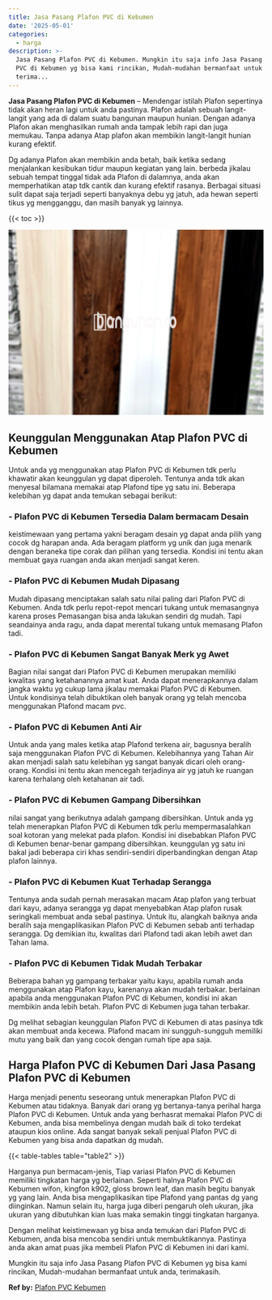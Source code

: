 ```yaml
---
title: Jasa Pasang Plafon PVC di Kebumen
date: '2025-05-01'
categories:
  - harga
description: >-
  Jasa Pasang Plafon PVC di Kebumen. Mungkin itu saja info Jasa Pasang Plafon
  PVC di Kebumen yg bisa kami rincikan, Mudah-mudahan bermanfaat untuk anda,
  terima...
---
```


**Jasa Pasang Plafon PVC di Kebumen** – Mendengar istilah Plafon sepertinya tidak akan heran lagi untuk anda pastinya. Plafon adalah sebuah langit-langit yang ada di dalam suatu bangunan maupun hunian. Dengan adanya Plafon akan menghasilkan rumah anda tampak lebih rapi dan juga memukau. Tanpa adanya Atap plafon akan membikin langit-langit hunian kurang efektif.

Dg adanya Plafon akan membikin anda betah, baik ketika sedang menjalankan kesibukan tidur maupun kegiatan yang lain. berbeda jikalau sebuah tempat tinggal tidak ada Plafon di dalamnya, anda akan memperhatikan atap tdk cantik dan kurang efektif rasanya. Berbagai situasi sulit dapat saja terjadi seperti banyaknya debu yg jatuh, ada hewan seperti tikus yg mengganggu, dan masih banyak yg lainnya.

{{< toc >}}

![Jasa Pasang Plafon PVC di Kebumen](/images/flafond-pvc-murah19.png)

## Keunggulan Menggunakan Atap Plafon PVC di Kebumen

Untuk anda yg menggunakan atap Plafon PVC di Kebumen tdk perlu khawatir akan keunggulan yg dapat diperoleh. Tentunya anda tdk akan menyesal bilamana memakai atap Plafond tipe yg satu ini. Beberapa kelebihan yg dapat anda temukan sebagai berikut:

### \- Plafon PVC di Kebumen Tersedia Dalam bermacam Desain

keistimewaan yang pertama yakni beragam desain yg dapat anda pilih yang cocok dg harapan anda. Ada beragam platform yg unik dan juga menarik dengan beraneka tipe corak dan pilihan yang tersedia. Kondisi ini tentu akan membuat gaya ruangan anda akan menjadi sangat keren.

### \- Plafon PVC di Kebumen Mudah Dipasang

Mudah dipasang menciptakan salah satu nilai paling dari Plafon PVC di Kebumen. Anda tdk perlu repot-repot mencari tukang untuk memasangnya karena proses Pemasangan bisa anda lakukan sendiri dg mudah. Tapi seandainya anda ragu, anda dapat merental tukang untuk memasang Plafon tadi.

### \- Plafon PVC di Kebumen Sangat Banyak Merk yg Awet

Bagian nilai sangat dari Plafon PVC di Kebumen merupakan memiliki kwalitas yang ketahanannya amat kuat. Anda dapat menerapkannya dalam jangka waktu yg cukup lama jikalau memakai Plafon PVC di Kebumen. Untuk kondisinya telah dibuktikan oleh banyak orang yg telah mencoba menggunakan Plafond macam pvc.

### \- Plafon PVC di Kebumen Anti Air

Untuk anda yang males ketika atap Plafond terkena air, bagusnya beralih saja menggunakan Plafon PVC di Kebumen. Kelebihannya yang Tahan Air akan menjadi salah satu kelebihan yg sangat banyak dicari oleh orang-orang. Kondisi ini tentu akan mencegah terjadinya air yg jatuh ke ruangan karena terhalang oleh ketahanan air tadi.

### \- Plafon PVC di Kebumen Gampang Dibersihkan

nilai sangat yang berikutnya adalah gampang dibersihkan. Untuk anda yg telah menerapkan Plafon PVC di Kebumen tdk perlu mempermasalahkan soal kotoran yang melekat pada plafon. Kondisi ini disebabkan Plafon PVC di Kebumen benar-benar gampang dibersihkan. keunggulan yg satu ini bakal jadi beberapa ciri khas sendiri-sendiri diperbandingkan dengan Atap plafon lainnya.

### \- Plafon PVC di Kebumen Kuat Terhadap Serangga

Tentunya anda sudah pernah merasakan macam Atap plafon yang terbuat dari kayu, adanya serangga yg dapat menyebabkan Atap plafon rusak seringkali membuat anda sebal pastinya. Untuk itu, alangkah baiknya anda beralih saja mengaplikasikan Plafon PVC di Kebumen sebab anti terhadap serangga. Dg demikian itu, kwalitas dari Plafond tadi akan lebih awet dan Tahan lama.

### \- Plafon PVC di Kebumen Tidak Mudah Terbakar

Beberapa bahan yg gampang terbakar yaitu kayu, apabila rumah anda menggunakan atap Plafon kayu, karenanya akan mudah terbakar. berlainan apabila anda menggunakan Plafon PVC di Kebumen, kondisi ini akan membikin anda lebih betah. Plafon PVC di Kebumen juga tahan terbakar.

Dg melihat sebagian keunggulan Plafon PVC di Kebumen di atas pasinya tdk akan membuat anda kecewa. Plafond macam ini sungguh-sungguh memiliki mutu yang baik dan yang cocok dengan rumah tipe apa saja.

## Harga Plafon PVC di Kebumen Dari Jasa Pasang Plafon PVC di Kebumen

Harga menjadi penentu seseorang untuk menerapkan Plafon PVC di Kebumen atau tidaknya. Banyak dari orang yg bertanya-tanya perihal harga Plafon PVC di Kebumen. Untuk anda yang berhasrat memakai Plafon PVC di Kebumen, anda bisa membelinya dengan mudah baik di toko terdekat ataupun kios online. Ada sangat banyak sekali penjual Plafon PVC di Kebumen yang bisa anda dapatkan dg mudah.

{{< table-tables table="table2" >}}

Harganya pun bermacam-jenis, Tiap variasi Plafon PVC di Kebumen memiliki tingkatan harga yg berlainan. Seperti halnya Plafon PVC di Kebumen wifon, kingfon k902, gloss brown leaf, dan masih begitu banyak yg yang lain. Anda bisa mengaplikasikan tipe Plafond yang pantas dg yang diinginkan. Namun selain itu, harga juga diberi pengaruh oleh ukuran, jika ukuran yang dibutuhkan kian luas maka semakin tinggi tingkatan harganya.

Dengan melihat keistimewaan yg bisa anda temukan dari Plafon PVC di Kebumen, anda bisa mencoba sendiri untuk membuktikannya. Pastinya anda akan amat puas jika membeli Plafon PVC di Kebumen ini dari kami.

Mungkin itu saja info Jasa Pasang Plafon PVC di Kebumen yg bisa kami rincikan, Mudah-mudahan bermanfaat untuk anda, terimakasih.

**Ref by:** [Plafon PVC Kebumen](https://id.wikipedia.org/wiki/Plafon)
